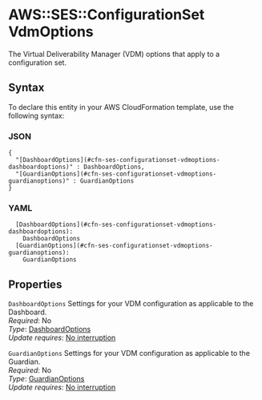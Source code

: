 # AWS::SES::ConfigurationSet VdmOptions<a name="aws-properties-ses-configurationset-vdmoptions"></a>

The Virtual Deliverability Manager \(VDM\) options that apply to a configuration set\.

## Syntax<a name="aws-properties-ses-configurationset-vdmoptions-syntax"></a>

To declare this entity in your AWS CloudFormation template, use the following syntax:

### JSON<a name="aws-properties-ses-configurationset-vdmoptions-syntax.json"></a>

```
{
  "[DashboardOptions](#cfn-ses-configurationset-vdmoptions-dashboardoptions)" : DashboardOptions,
  "[GuardianOptions](#cfn-ses-configurationset-vdmoptions-guardianoptions)" : GuardianOptions
}
```

### YAML<a name="aws-properties-ses-configurationset-vdmoptions-syntax.yaml"></a>

```
  [DashboardOptions](#cfn-ses-configurationset-vdmoptions-dashboardoptions): 
    DashboardOptions
  [GuardianOptions](#cfn-ses-configurationset-vdmoptions-guardianoptions): 
    GuardianOptions
```

## Properties<a name="aws-properties-ses-configurationset-vdmoptions-properties"></a>

`DashboardOptions`  <a name="cfn-ses-configurationset-vdmoptions-dashboardoptions"></a>
Settings for your VDM configuration as applicable to the Dashboard\.  
*Required*: No  
*Type*: [DashboardOptions](aws-properties-ses-configurationset-dashboardoptions.md)  
*Update requires*: [No interruption](https://docs.aws.amazon.com/AWSCloudFormation/latest/UserGuide/using-cfn-updating-stacks-update-behaviors.html#update-no-interrupt)

`GuardianOptions`  <a name="cfn-ses-configurationset-vdmoptions-guardianoptions"></a>
Settings for your VDM configuration as applicable to the Guardian\.  
*Required*: No  
*Type*: [GuardianOptions](aws-properties-ses-configurationset-guardianoptions.md)  
*Update requires*: [No interruption](https://docs.aws.amazon.com/AWSCloudFormation/latest/UserGuide/using-cfn-updating-stacks-update-behaviors.html#update-no-interrupt)